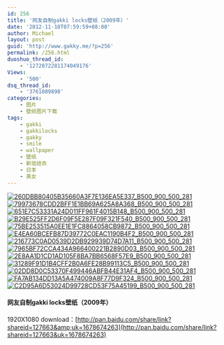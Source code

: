 ```yaml
---
id: 256
title: '网友自制gakki locks壁纸（2009年）'
date: '2012-11-10T07:59:59+08:00'
author: Michael
layout: post
guid: 'http://www.gakky.me/?p=256'
permalink: /256.html
duoshuo_thread_id:
    - '1272072281174049176'
Views:
    - '500'
dsq_thread_id:
    - '3761089898'
categories:
    - 图片
    - 壁纸图片下载
tags:
    - gakki
    - gakkilocks
    - gakky
    - smile
    - wallpaper
    - 壁纸
    - 新垣结衣
    - 日本
    - 美女
---
```


[![260DBB80405B35660A3F7E136EA5E337_B500_900_500_281](http://www.yui-aragaki.org/wp-content/uploads/img/260DBB80405B35660A3F7E136EA5E337_B500_900_500_281.jpeg)](http://www.yui-aragaki.org/wp-content/uploads/img/260DBB80405B35660A3F7E136EA5E337_B1280_1280_1280_720.jpeg) [![79973678CDD2BFF1E1BB69A625A8A368_B500_900_500_281](http://www.yui-aragaki.org/wp-content/uploads/img/79973678CDD2BFF1E1BB69A625A8A368_B500_900_500_281.jpeg)](http://www.yui-aragaki.org/wp-content/uploads/img/79973678CDD2BFF1E1BB69A625A8A368_B1280_1280_1280_720.jpeg) [![651E7C53331A24D011FF961F4015B148_B500_900_500_281](http://www.yui-aragaki.org/wp-content/uploads/img/651E7C53331A24D011FF961F4015B148_B500_900_500_281.jpeg)](http://www.yui-aragaki.org/wp-content/uploads/img/651E7C53331A24D011FF961F4015B148_B1280_1280_1280_720.jpeg) [![B29E525FF2D6F09F5E287F09F321F540_B500_900_500_281](http://www.yui-aragaki.org/wp-content/uploads/img/B29E525FF2D6F09F5E287F09F321F540_B500_900_500_281.jpeg)](http://www.yui-aragaki.org/wp-content/uploads/img/B29E525FF2D6F09F5E287F09F321F540_B1280_1280_1280_720.jpeg) [![75BE253515A0EE1E1FC8864058CB9872_B500_900_500_281](http://www.yui-aragaki.org/wp-content/uploads/img/75BE253515A0EE1E1FC8864058CB9872_B500_900_500_281.jpeg)](http://www.yui-aragaki.org/wp-content/uploads/img/75BE253515A0EE1E1FC8864058CB9872_B1280_1280_1280_720.jpeg) [![E4EA60BCEFB87D39772C0EAC1190B4F2_B500_900_500_281](http://www.yui-aragaki.org/wp-content/uploads/img/E4EA60BCEFB87D39772C0EAC1190B4F2_B500_900_500_281.jpeg)](http://www.yui-aragaki.org/wp-content/uploads/img/E4EA60BCEFB87D39772C0EAC1190B4F2_B1280_1280_1280_720.jpeg) [![216773C0AD0539D2DB929939D74D7A11_B500_900_500_281](http://www.yui-aragaki.org/wp-content/uploads/img/216773C0AD0539D2DB929939D74D7A11_B500_900_500_281.jpeg)](http://www.yui-aragaki.org/wp-content/uploads/img/216773C0AD0539D2DB929939D74D7A11_B1280_1280_1280_720.jpeg) [![7965BF72CCA434A966400221B2890D03_B500_900_500_281](http://www.yui-aragaki.org/wp-content/uploads/img/7965BF72CCA434A966400221B2890D03_B500_900_500_281.jpeg)](http://www.yui-aragaki.org/wp-content/uploads/img/7965BF72CCA434A966400221B2890D03_B1280_1280_1280_720.jpeg) [![2E8AA1D1CD1AD105F8BA7BB6568F57E9_B500_900_500_281](http://www.yui-aragaki.org/wp-content/uploads/img/2E8AA1D1CD1AD105F8BA7BB6568F57E9_B500_900_500_281.jpeg)](http://www.yui-aragaki.org/wp-content/uploads/img/2E8AA1D1CD1AD105F8BA7BB6568F57E9_B1280_1280_1280_720.jpeg) [![31289F91D1B4CFF2B0A6FE28B99113C5_B500_900_500_281](http://www.yui-aragaki.org/wp-content/uploads/img/31289F91D1B4CFF2B0A6FE28B99113C5_B500_900_500_281.jpeg)](http://www.yui-aragaki.org/wp-content/uploads/img/31289F91D1B4CFF2B0A6FE28B99113C5_B1280_1280_1280_720.jpeg) [![02DD8D0C53370F499446ABFB44E31AF4_B500_900_500_281](http://www.yui-aragaki.org/wp-content/uploads/img/02DD8D0C53370F499446ABFB44E31AF4_B500_900_500_281.jpeg)](http://www.yui-aragaki.org/wp-content/uploads/img/02DD8D0C53370F499446ABFB44E31AF4_B1280_1280_1280_720.jpeg) [![FA7AB134DD13A5A474009A8F77D9F324_B500_900_500_281](http://www.yui-aragaki.org/wp-content/uploads/img/FA7AB134DD13A5A474009A8F77D9F324_B500_900_500_281.jpeg)](http://www.yui-aragaki.org/wp-content/uploads/img/FA7AB134DD13A5A474009A8F77D9F324_B1280_1280_1280_720.jpeg) [![C2D95A6D53024D99728CD53F75A45199_B500_900_500_281](http://www.yui-aragaki.org/wp-content/uploads/img/C2D95A6D53024D99728CD53F75A45199_B500_900_500_281.jpeg)](http://www.yui-aragaki.org/wp-content/uploads/img/C2D95A6D53024D99728CD53F75A45199_B1280_1280_1280_720.jpeg)

#### 网友自制gakki locks壁纸（2009年）

1920X1080 download：[http://pan.baidu.com/share/link?shareid=127663&amp;uk=1678674263](http://pan.baidu.com/share/link?shareid=127663&uk=1678674263)